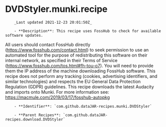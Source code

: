 # DVDStyler.munki.recipe

        _Last updated 2021-12-23 20:01:50Z_

        - **Description**: This recipe uses FossHub to check for available software updates. 
All users should contact FossHub directly (https://www.fosshub.com/contact.html) to seek permission to use an automated tool for the purpose of redistributing this software on their internal network, as specified in their Terms of Service (https://www.fosshub.com/tos.html#fh-tou-o7). 
You will need to provide them the IP address of the machine downloading FossHub software. 
This recipe does not perform any tracking (cookies, advertising identifiers, and similar technologies) and respects the EU General Data Protection Regulation (GDPR) guidelines.
This recipe downloads the latest Audacity and imports onto Munki.
For more information see: https://macmule.com/2019/03/17/fosshub-autopkg

        - **Identifier**: `com.github.dataJAR-recipes.munki.DVDStyler`

        - **Parent Recipes**: `com.github.dataJAR-recipes.download.DVDStyler`
